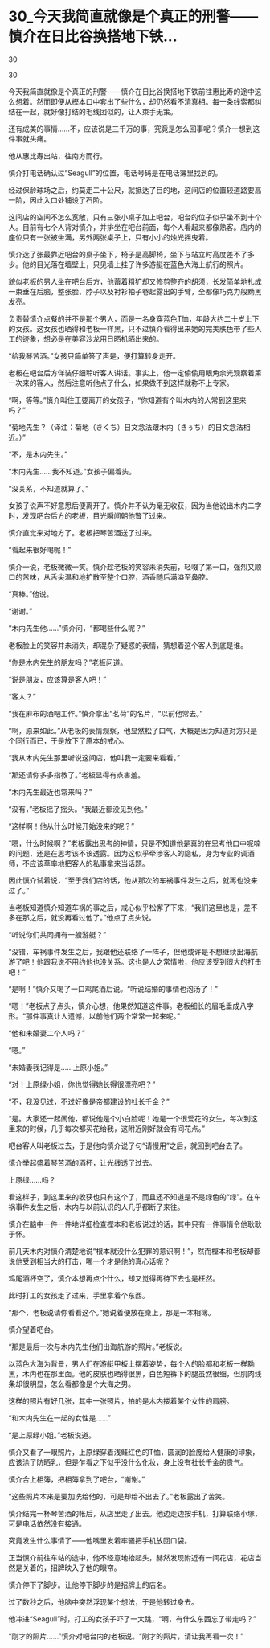 # 30_今天我简直就像是个真正的刑警——慎介在日比谷换搭地下铁...

30

30

今天我简直就像是个真正的刑警——慎介在日比谷换搭地下铁前往惠比寿的途中这么想着。然而即便从樫本口中套出了些什么，却仍然看不清真相。每一条线索都纠结在一起，就好像打结的毛线团似的，让人束手无策。

还有成美的事情……不，应该说是三千万的事，究竟是怎么回事呢？慎介一想到这件事就头痛。

他从惠比寿出站，往南方而行。

慎介打电话确认过“Seagull”的位置，电话号码是在电话簿里找到的。

经过保龄球场之后，约莫走二十公尺，就抵达了目的地，这间店的位置较道路要高一阶，因此入口处铺设了石阶。

这间店的空间不怎么宽敞，只有三张小桌子加上吧台，吧台的位子似乎坐不到十个人。目前有七个人背对慎介，并排坐在吧台前面，每个人看起来都像熟客。店内的座位只有一张被坐满，另外两张桌子上，只有小小的烛光摇曳着。

慎介选了张最靠近吧台的桌子坐下，椅子是高脚椅，坐下与站立时高度差不了多少。他的目光落在墙壁上，只见墙上挂了许多游艇在蓝色大海上航行的照片。

貌似老板的男人坐在吧台后方，他蓄着粗犷却又修剪整齐的胡须，长发简单地扎成一束垂在后脑，整张脸、脖子以及衬衫袖子卷起露出的手臂，全都像巧克力般黝黑发亮。

负责替慎介点餐的并不是那个男人，而是一名身穿蓝色T恤，年龄大约二十岁上下的女孩。这女孩也晒得和老板一样黑，只不过慎介看得出来她的完美肤色带了些人工的迹象，想必是在美容沙龙用日晒机晒出来的。

“给我琴苦酒。”女孩只简单答了声是，便打算转身走开。

老板在吧台后方佯装仔细聆听客人讲话。事实上，他一定偷偷用眼角余光观察着第一次来的客人，然后注意听他点了什么，如果做不到这样就称不上专家。

“啊，等等。”慎介叫住正要离开的女孩子，“你知道有个叫木内的人常到这里来吗？”

“菊地先生？（译注：菊地（きくち）日文念法跟木内（きぅち）的日文念法相近。）”

“不，是木内先生。”

“木内先生……我不知道。”女孩子偏着头。

“没关系，不知道就算了。”

女孩子说声不好意思后便离开了。慎介并不认为毫无收获，因为当他说出木内二字时，发现吧台后方的老板，目光瞬间朝他瞥了过来。

慎介直觉来对地方了。老板把琴苦酒送了过来。

“看起来很好喝呢！”

慎介一说，老板微微一笑。慎介趁老板的笑容未消失前，轻啜了第一口，强烈又顺口的苦味，从舌尖温和地扩散至整个口腔，酒香随后满溢至鼻腔。

“真棒。”他说。

“谢谢。”

“木内先生他……”慎介问，“都喝些什么呢？”

老板脸上的笑容并未消失，却混杂了疑惑的表情，猜想着这个客人到底是谁。

“你是木内先生的朋友吗？”老板问道。

“说是朋友，应该算是客人吧！”

“客人？”

“我在麻布的酒吧工作。”慎介拿出“茗荷”的名片，“以前他常去。”

“啊，原来如此。”从老板的表情观察，他显然松了口气，大概是因为知道对方只是个同行而已，于是放下了原本的戒心。

“我从木内先生那里听说这间店，他叫我一定要来看看。”

“那还请你多多指教了。”老板显得有点害羞。

“木内先生最近也常来吗？”

“没有，”老板摇了摇头。“我最近都没见到他。”

“这样啊！他从什么时候开始没来的呢？”

“嗯，什么时候啊？”老板露出思考的神情，只是不知道他是真的在思考他口中呢喃的问题，还是在思考该不该透露。因为这似乎牵涉客人的隐私，身为专业的调酒师，不应该草率地把客人的私事拿来当话题。

因此慎介试着说，“至于我们店的话，他从那次的车祸事件发生之后，就再也没来过了。”

当老板知道慎介知道车祸的事之后，戒心似乎松懈了下来，“我们这里也是，差不多在那之后，就没再看过他了。”他点了点头说。

“听说你们共同拥有一艘游艇？”

“没错，车祸事件发生之后，我跟他还联络了一阵子，但他或许是不想继续出海航游了吧！他跟我说不用约他也没关系。这也是人之常情啦，他应该受到很大的打击吧！”

“是啊！”慎介又喝了一口鸡尾酒后说。“听说结婚的事情也泡汤了！”

“嗯！”老板点了点头，慎介心想，他果然知道这件事。老板细长的眉毛垂成八字形。“那件事真让人遗憾，以前他们两个常常一起来呢。”

“他和未婚妻二个人吗？”

“嗯。”

“未婚妻我记得是……上原小姐。”

“对！上原绿小姐，你也觉得她长得很漂亮吧？”

“不，我没见过，不过好像是帝都建设的社长千金？”

“是。大家还一起闹他，都说他是个小白脸呢！她是一个很爱花的女生，每次到这里来的时候，几乎每次都买花给我，这附近刚好就会有间花点。”

吧台客人叫老板过去，于是他向慎介说了句“请慢用”之后，就回到吧台去了。

慎介举起盛着琴苦酒的酒杯，让光线透了过去。

上原绿……吗？

看这样子，到这里来的收获也只有这个了，而且还不知道是不是绿色的“绿”。在车祸事件发生之后，木内与以前认识的人几乎都断了来往。

慎介在脑中一件一件地详细检查樫本和老板说过的话，其中只有一件事情令他耿耿于怀。

前几天木内对慎介清楚地说“根本就没什么犯罪的意识啊！”，然而樫本和老板却都说他受到相当大的打击，哪一个才是他的真心话呢？

鸡尾酒杯空了，慎介本想再点个什么，却又觉得再待下去也是枉然。

此时打工的女孩走了过来，手里拿着个东西。

“那个，老板说请你看看这个。”她说着便放在桌上，那是一本相簿。

慎介望着吧台。

“那是最后一次与木内先生他们出海航游的照片。”老板说。

以蓝色大海为背景，男人们在游艇甲板上摆着姿势，每个人的脸都和老板一样黝黑，木内也在那里面。他的皮肤也晒得很黑，白色短裤下的腿虽然很细，但肌肉线条却很明显，怎么看都像是个大海之男。

这样的照片有好几张，其中一张照片，拍的是木内搂着某个女性的肩膀。

“和木内先生在一起的女性是……”

“是上原绿小姐。”老板说道。

慎介又看了一眼照片，上原绿穿着浅鲑红色的T恤，圆润的脸庞给人健康的印象，应该涂了防晒乳，但是乍看之下似乎没什么化妆，身上没有社长千金的贵气。

慎介合上相簿，把相簿拿到了吧台，“谢谢。”

“这些照片本来是要加洗给他的，可是却给不出去了。”老板露出了苦笑。

慎介结完一杯琴苦酒的帐后，从店里走了出去。他边走边按手机，打算联络小塚，可是电话依然没有接通。

究竟发生什么事情了——他嘴里发着牢骚把手机放回口袋。

正当慎介前往车站的途中，他不经意地抬起头，赫然发现附近有一间花店，花店当然是关着的，招牌映入了他的眼帘。

慎介停下了脚步。让他停下脚步的是招牌上的店名。

过了数秒之后，他脑中突然浮现某个想法，于是他转过身去。

他冲进“Seagull”时，打工的女孩子吓了一大跳，“啊，有什么东西忘了带走吗？”

“刚才的照片……”慎介对吧台内的老板说。“刚才的照片，请让我再看一次！”